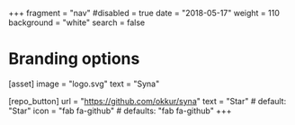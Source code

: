 +++
fragment = "nav"
#disabled = true
date = "2018-05-17"
weight = 110
background = "white"
search = false

# Branding options
[asset]
  image = "logo.svg"
  text = "Syna"

[repo_button]
  url = "https://github.com/okkur/syna"
  text = "Star" # default: "Star"
  icon = "fab fa-github" # defaults: "fab fa-github"
+++
